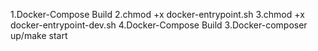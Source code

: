 1.Docker-Compose Build
2.chmod +x docker-entrypoint.sh
3.chmod +x docker-entrypoint-dev.sh
4.Docker-Compose Build
3.Docker-composer up/make start
